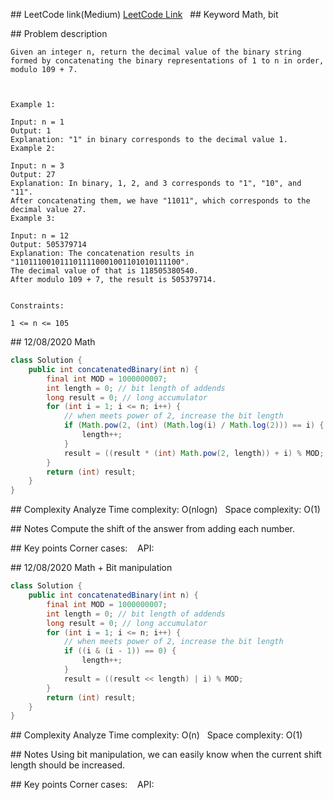 ## LeetCode link(Medium)
[LeetCode Link](https://leetcode.com/problems/concatenation-of-consecutive-binary-numbers/)
 
## Keyword
Math, bit

## Problem description
```
Given an integer n, return the decimal value of the binary string formed by concatenating the binary representations of 1 to n in order, modulo 109 + 7.

 

Example 1:

Input: n = 1
Output: 1
Explanation: "1" in binary corresponds to the decimal value 1. 
Example 2:

Input: n = 3
Output: 27
Explanation: In binary, 1, 2, and 3 corresponds to "1", "10", and "11".
After concatenating them, we have "11011", which corresponds to the decimal value 27.
Example 3:

Input: n = 12
Output: 505379714
Explanation: The concatenation results in "1101110010111011110001001101010111100".
The decimal value of that is 118505380540.
After modulo 109 + 7, the result is 505379714.
 

Constraints:

1 <= n <= 105
```
## 12/08/2020 Math
```java
class Solution {
    public int concatenatedBinary(int n) {
        final int MOD = 1000000007;
        int length = 0; // bit length of addends
        long result = 0; // long accumulator
        for (int i = 1; i <= n; i++) {
            // when meets power of 2, increase the bit length
            if (Math.pow(2, (int) (Math.log(i) / Math.log(2))) == i) {
                length++;
            }
            result = ((result * (int) Math.pow(2, length)) + i) % MOD;
        }
        return (int) result;
    }
}
```

## Complexity Analyze
Time complexity: O(nlogn)  
Space complexity: O(1)

## Notes
Compute the shift of the answer from adding each number.  

## Key points
Corner cases:   
API:

## 12/08/2020 Math + Bit manipulation
```java
class Solution {
    public int concatenatedBinary(int n) {
        final int MOD = 1000000007;
        int length = 0; // bit length of addends
        long result = 0; // long accumulator
        for (int i = 1; i <= n; i++) {
            // when meets power of 2, increase the bit length
            if ((i & (i - 1)) == 0) {
                length++;
            }
            result = ((result << length) | i) % MOD;
        }
        return (int) result;
    }
}
```

## Complexity Analyze
Time complexity: O(n)  
Space complexity: O(1)

## Notes
Using bit manipulation, we can easily know when the current shift length should be increased.  

## Key points
Corner cases:   
API: